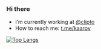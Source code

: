 ### Hi there

- I’m currently working at [@clipto](https://github.com/clip-to/)
-  How to reach me: [t.me/kaarov](https://t.me/kaarov)

[![Top Langs](https://github-readme-stats.vercel.app/api/top-langs/?username=kaarov&count_private=true&hide_title=true&show_icons=true&hide_border=true)](https://github.com/kaarov)
